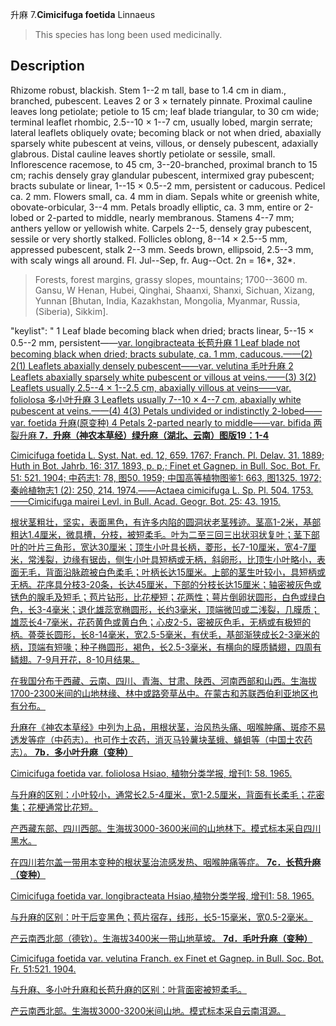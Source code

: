 升麻
7.**Cimicifuga foetida** Linnaeus

> This species has long been used medicinally.


## Description
Rhizome robust, blackish. Stem 1--2 m tall, base to 1.4 cm in diam., branched, pubescent. Leaves 2 or 3 × ternately pinnate. Proximal cauline leaves long petiolate; petiole to 15 cm; leaf blade triangular, to 30 cm wide; terminal leaflet rhombic, 2.5--10 × 1--7 cm, usually lobed, margin serrate; lateral leaflets obliquely ovate; becoming black or not when dried, abaxially sparsely white pubescent at veins, villous, or densely pubescent, adaxially glabrous. Distal cauline leaves shortly petiolate or sessile, small. Inflorescence racemose, to 45 cm, 3--20-branched, proximal branch to 15 cm; rachis densely gray glandular pubescent, intermixed gray pubescent; bracts subulate or linear, 1--15 × 0.5--2 mm, persistent or caducous. Pedicel ca. 2 mm. Flowers small, ca. 4 mm in diam. Sepals white or greenish white, obovate-orbicular, 3--4 mm. Petals broadly elliptic, ca. 3 mm, entire or 2-lobed or 2-parted to middle, nearly membranous. Stamens 4--7 mm; anthers yellow or yellowish white. Carpels 2--5, densely gray pubescent, sessile or very shortly stalked. Follicles oblong, 8--14 × 2.5--5 mm, appressed pubescent, stalk 2--3 mm. Seeds brown, ellipsoid, 2.5--3 mm, with scaly wings all around. Fl. Jul--Sep, fr. Aug--Oct. 2n = 16*, 32*.


> Forests, forest margins, grassy slopes, mountains; 1700--3600 m. Gansu, W Henan, Hubei, Qinghai, Shaanxi, Shanxi, Sichuan, Xizang, Yunnan [Bhutan, India, Kazakhstan, Mongolia, Myanmar, Russia, (Siberia), Sikkim].

  "keylist": "
1 Leaf blade becoming black when dried; bracts linear, 5--15 × 0.5--2 mm, persistent——<a href='/info/Cimicifuga foetida var. longibracteata?t=foc'>var. longibracteata 长苞升麻
1 Leaf blade not becoming black when dried; bracts subulate, ca. 1 mm, caducous.——(2)
2(1) Leaflets abaxially densely pubescent——<a href='/info/Cimicifuga foetida var. velutina?t=foc'>var. velutina 毛叶升麻
2 Leaflets abaxially sparsely white pubescent or villous at veins.——(3)
3(2) Leaflets usually 2.5--4 × 1--2.5 cm, abaxially villous at veins——<a href='/info/Cimicifuga foetida var. foliolosa?t=foc'>var. foliolosa 多小叶升麻
3 Leaflets usually 7--10 × 4--7 cm, abaxially white pubescent at veins.——(4)
4(3) Petals undivided or indistinctly 2-lobed——<a href='/info/Cimicifuga foetida var. foetida?t=foc'>var. foetida 升麻(原变种)
4 Petals 2-parted nearly to middle——<a href='/info/Cimicifuga foetida var. bifida?t=foc'>var. bifida 两裂升麻
**7．升麻（神农本草经）绿升麻（湖北、云南）图版19：1-4**

Cimicifuga foetida L. Syst. Nat. ed. 12, 659. 1767; Franch. Pl. Delav. 31. 1889; Huth in Bot. Jahrb. 16: 317. 1893, p. p.; Finet et Gagnep. in Bull. Soc. Bot. Fr. 51: 521. 1904; 中药志1: 78, 图50. 1959; 中国高等植物图鉴1: 663, 图1325. 1972;秦岭植物志1 (2): 250, 214. 1974.——Actaea cimicifuga L. Sp. Pl. 504. 1753.——Cimicifuga mairei Levl. in Bull. Acad. Geogr. Bot. 25: 43. 1915.

根状茎粗壮，坚实，表面黑色，有许多内陷的圆洞状老茎残迹。茎高1-2米，基部粗达1.4厘米，微具槽，分枝，被短柔毛。叶为二至三回三出状羽状复叶；茎下部叶的叶片三角形，宽达30厘米；顶生小叶具长柄，菱形，长7-10厘米，宽4-7厘米，常浅裂，边缘有锯齿，侧生小叶具短柄或无柄，斜卵形，比顶生小叶略小，表面无毛，背面沿脉疏被白色柔毛；叶柄长达15厘米。上部的茎生叶较小，具短柄或无柄。花序具分枝3-20条，长达45厘米，下部的分枝长达15厘米；轴密被灰色或锈色的腺毛及短毛；苞片钻形，比花梗短；花两性；萼片倒卵状圆形，白色或绿白色，长3-4毫米；退化雄蕊宽椭圆形，长约3毫米，顶端微凹或二浅裂，几膜质；雄蕊长4-7毫米，花药黄色或黄白色；心皮2-5，密被灰色毛，无柄或有极短的柄。蓇葖长圆形，长8-14毫米，宽2.5-5毫米，有伏毛，基部渐狭成长2-3毫米的柄，顶端有短喙；种子椭圆形，褐色，长2.5-3毫米，有横向的膜质鳞翅，四周有鳞翅。7-9月开花，8-10月结果。

在我国分布于西藏、云南、四川、青海、甘肃、陕西、河南西部和山西。生海拔1700-2300米间的山地林缘、林中或路旁草丛中。在蒙古和苏联西伯利亚地区也有分布。

升麻在《神农本草经》中列为上品，用根状茎，治风热头痛、咽喉肿痛、斑疹不易透发等症（中药志）。也可作土农药，消灭马铃薯块茎蛾、蝇蛆等（中国土农药志）。
**7b．多小叶升麻（变种）**

Cimicifuga foetida var. foliolosa Hsiao, 植物分类学报, 增刊1: 58. 1965.

与升麻的区别：小叶较小，通常长2.5-4厘米，宽1-2.5厘米，背面有长柔毛；花密集；花梗通常比花短。

产西藏东部、四川西部。生海拔3000-3600米间的山地林下。模式标本采自四川黑水。

在四川若尔盖一带用本变种的根状茎治流感发热、咽喉肿痛等症。
**7c．长苞升麻（变种）**

Cimicifuga foetida var. longibracteata Hsiao,植物分类学报, 增刊1: 58. 1965.

与升麻的区别：叶干后变黑色；苞片宿存，线形，长5-15毫米，宽0.5-2毫米。

产云南西北部（德钦）。生海拔3400米一带山地草坡。
**7d．毛叶升麻（变种）**

Cimicifuga foetida var. velutina Franch. ex Finet et Gagnep. in Bull. Soc. Bot. Fr. 51:521. 1904.

与升麻、多小叶升麻和长苞升麻的区别：叶背面密被短柔毛。

产云南西北部。生海拔3000-3200米间山地。模式标本采自云南洱源。
